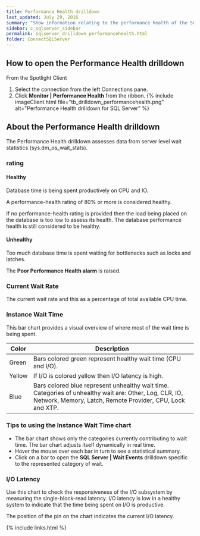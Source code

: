 ```yaml
---
title: Performance Health drilldown
last_updated: July 29, 2016
summary: "Show information relating to the performance health of the SQL Server. The Performance Health drilldown is designed to provide a high level view of potential bottlenecks. "
sidebar: c_sqlserver_sidebar
permalink: sqlserver_drilldown_performancehealth.html
folder: ConnectSQLServer
---
```





## How to open the Performance Health drilldown

From the Spotlight Client

1. Select the connection from the left Connections pane.
2. Click **Monitor \| Performance Health** from the ribbon.
   {% include imageClient.html file="tb_drilldown_performancehealth.png" alt="Performance Health drilldown for SQL Server" %}


## About the Performance Health drilldown



The Performance Health drilldown assesses data from server level wait statistics (sys.dm_os_wait_stats).

### rating

#### Healthy
 Database time is being spent productively on CPU and IO.

A performance-health rating of 80% or more is considered healthy.

If no performance-health rating is provided then the load being placed on the database is too low to assess its health. The database performance health is still considered to be healthy.

#### Unhealthy
 Too much database time is spent waiting for bottlenecks such as locks and latches.

The **Poor Performance Health alarm** is raised.


### Current Wait Rate
The current wait rate and this as a percentage of total available CPU time.


### Instance Wait Time
This bar chart provides a visual overview of where most of the wait time is being spent.

Color | Description
------|------------
Green | Bars colored green represent healthy wait time (CPU and I/O).
Yellow | If I/O is colored yellow then I/O latency is high.
Blue | Bars colored blue represent unhealthy wait time. Categories of unhealthy wait are: Other, Log, CLR, IO, Network, Memory, Latch, Remote Provider, CPU, Lock and XTP.

### Tips to using the Instance Wait Time chart

* The bar chart shows only the categories currently contributing to wait time. The bar chart adjusts itself dynamically in real time.
* Hover the mouse over each bar in turn to see a statistical summary.
* Click on a bar to open the **SQL Server \| Wait Events** drilldown specific to the represented category of wait.


### I/O Latency

Use this chart to check the responsiveness of the I/O subsystem by measuring the single-block-read latency. I/O latency is low in a healthy system to indicate that the time being spent on I/O is productive.

The position of the pin on the chart indicates the current I/O latency.


{% include links.html %}
